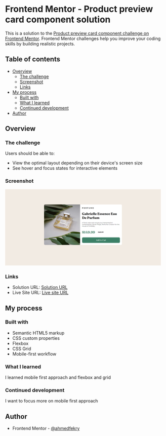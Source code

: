 # Frontend Mentor - Product preview card component solution

This is a solution to the [Product preview card component challenge on Frontend Mentor](https://www.frontendmentor.io/challenges/product-preview-card-component-GO7UmttRfa). Frontend Mentor challenges help you improve your coding skills by building realistic projects. 

## Table of contents

- [Overview](#overview)
  - [The challenge](#the-challenge)
  - [Screenshot](#screenshot)
  - [Links](#links)
- [My process](#my-process)
  - [Built with](#built-with)
  - [What I learned](#what-i-learned)
  - [Continued development](#continued-development)
- [Author](#author)


## Overview

### The challenge

Users should be able to:

- View the optimal layout depending on their device's screen size
- See hover and focus states for interactive elements

### Screenshot

![](./images/screenshot.png)

### Links

- Solution URL: [Solution URL](https://github.com/ahmedfekry/ahmedfekry.github.io/tree/master/FrontendMentor/product-preview-card-component-main)
- Live Site URL: [Live site URL](https://ahmedfekry.github.io/FrontendMentor/product-preview-card-component-main/)

## My process

### Built with

- Semantic HTML5 markup
- CSS custom properties
- Flexbox
- CSS Grid
- Mobile-first workflow

### What I learned

I learned mobile first approach and flexbox and grid

### Continued development

I want to focus more on mobile first approach

## Author

- Frontend Mentor - [@ahmedfekry](https://www.frontendmentor.io/profile/ahmedfekry)